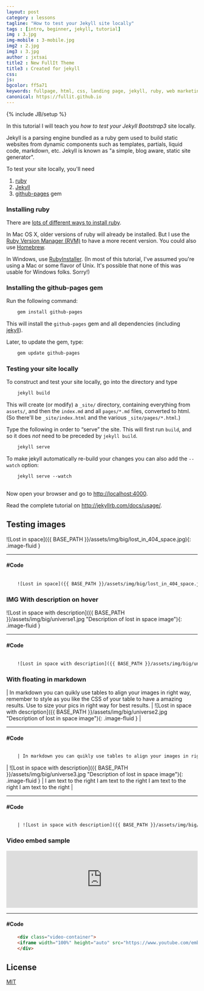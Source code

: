 ```yaml
---
layout: post
category : lessons
tagline: "How to test your Jekyll site locally"
tags : [intro, beginner, jekyll, tutorial]
img : 3.jpg
img-mobile : 3-mobile.jpg
img2 : 2.jpg
img3 : 3.jpg
author : jxtsai
title2 : New FullIt Theme
title3 : Created for jekyll
css: 
js: 
bgcolor: ff5a71
keywords: fullpage, html, css, landing page, jekyll, ruby, web marketing, advertising
canonical: https://fullit.github.io
---
```

{% include JB/setup %}

In this tutorial I will teach you *how to test your Jekyll Bootstrap3* site locally.

Jekyll is a parsing engine bundled as a ruby gem used to build static websites from
dynamic components such as templates, partials, liquid code, markdown, etc. Jekyll is known as "a simple, blog aware, static site generator".

To test your site locally, you'll need

1. [ruby](https://www.ruby-lang.org/en/)
2. [Jekyll](https://http://jekyllrb.com/)
3. [github-pages](https://github.com/github/pages-gem) gem

<!--more-->

### Installing ruby

There are
[lots of different ways to install ruby](https://www.ruby-lang.org/en/installation/).


In Mac OS X, older versions of ruby will already be installed.  But I
use the [Ruby Version Manager (RVM)](http://rvm.io/) to have a more
recent version.  You could also use [Homebrew](http://brew.sh/).

In Windows, use [RubyInstaller](http://rubyinstaller.org/). (In most
of this tutorial, I've assumed you're using a Mac or some flavor of
Unix. It's possible that none of this was usable for Windows
folks. Sorry!)


### Installing the github-pages gem

Run the following command:
``` HTML
    gem install github-pages

```
This will install the `github-pages` gem and all dependencies
(including [jekyll](http://jekyllrb.com/)).

Later, to update the gem, type:
``` HTML
    gem update github-pages

```
### Testing your site locally

To construct and test your site locally, go into the directory and
type
``` HTML
    jekyll build

```
This will create (or modify) a `_site/` directory, containing
everything from `assets/`, and then the `index.md` and all
`pages/*.md` files, converted to html. (So there'll be
`_site/index.html` and the various `_site/pages/*.html`.)

Type the following in order to &ldquo;serve&rdquo; the site.
This will first run `build`, and so it does _not_ need to be
preceded by `jekyll build`.
``` HTML
    jekyll serve

```
To make jekyll automatically re-build your changes you can also add the `--watch` option:
``` HTML
    jekyll serve --watch
    
```
Now open your browser and go to <http://localhost:4000>.

Read the complete tutorial on <http://jekyllrb.com/docs/usage/>.

## Testing images

![Lost in space]({{ BASE_PATH }}/assets/img/big/lost_in_404_space.jpg){: .image-fluid }

***
#### #Code
``` HTML
	
	![Lost in space]({{ BASE_PATH }}/assets/img/big/lost_in_404_space.jpg){: .image-fluid }

```

### IMG With description on hover

![Lost in space with description]({{ BASE_PATH }}/assets/img/big/universe1.jpg "Description of lost in space image"){: .image-fluid }

***
#### #Code
``` HTML
	
	![Lost in space with description]({{ BASE_PATH }}/assets/img/big/universe1.jpg "Description of lost in space image"){: .image-fluid }

```

### With floating in markdown

| In markdown you can quikly use tables to align your images in right way, remember to style as you like the CSS of your table to have a amazing results. Use to size your pics in right way for best results. | ![Lost in space with description]({{ BASE_PATH }}/assets/img/big/universe2.jpg "Description of lost in space image"){: .image-fluid } |

***
#### #Code
``` HTML

	| In markdown you can quikly use tables to align your images in right way, remember to style as you like the CSS of your table to have a amazing results. Use to size your pics in right way for best results. | ![Lost in space with description]({{ BASE_PATH }}/assets/img/big/universe2.jpg "Description of lost in space image"){: .image-fluid } |


```

| ![Lost in space with description]({{ BASE_PATH }}/assets/img/big/universe3.jpg "Description of lost in space image"){: .image-fluid } | I am text to the right I am text to the right I am text to the right I am text to the right |

***
#### #Code
``` HTML

	| ![Lost in space with description]({{ BASE_PATH }}/assets/img/big/universe3.jpg "Description of lost in space image"){: .image-fluid } | I am text to the right I am text to the right I am text to the right I am text to the right |

```

### Video embed sample
<div class="video-container">
<iframe width="100%" height="auto" src="https://www.youtube.com/embed/ikbYpAHkurs?ecver=1" frameborder="0" allowfullscreen></iframe>
</div>

***
#### #Code
``` HTML
	<div class="video-container">
	<iframe width="100%" height="auto" src="https://www.youtube.com/embed/ikbYpAHkurs?ecver=1" frameborder="0" allowfullscreen></iframe>
	</div>

```

## License

[MIT](http://opensource.org/licenses/MIT)
